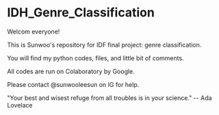 # IDH_Genre_Classification
Welcom everyone!

This is Sunwoo's repository for IDF final project: genre classification.

You will find my python codes, files, and little bit of comments.

All codes are run on Colaboratory by Google.

Please contact @sunwooleesun on IG for help.



"Your best and wisest refuge from all troubles is in your science." -- Ada Lovelace
